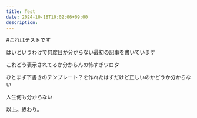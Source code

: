 ```yaml
---
title: Test
date: 2024-10-18T10:02:06+09:00
description:
---
```

#これはテストです<br>

はいというわけで何度目か分からない最初の記事を書いています<br>

これどう表示されてるか分からんの怖すぎワロタ<br>

ひとまず下書きのテンプレート？を作れたはずだけど正しいのかどうか分からない

人生何も分からない


以上。終わり。
